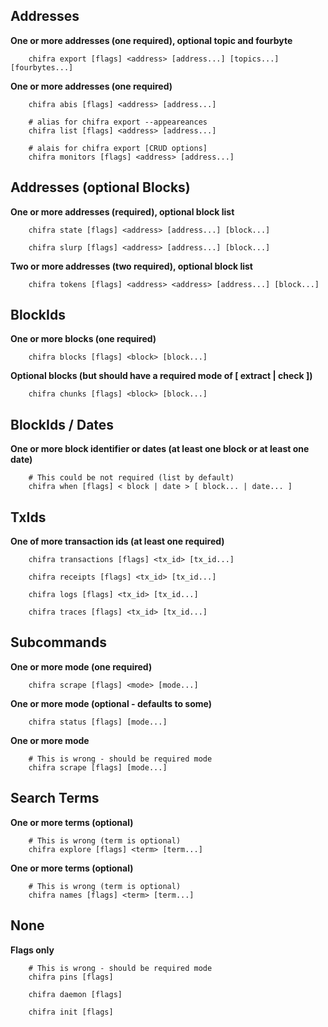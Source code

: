 ## Addresses

**One or more addresses (one required), optional topic and fourbyte**

```
    chifra export [flags] <address> [address...] [topics...] [fourbytes...]
```

**One or more addresses (one required)**

```
    chifra abis [flags] <address> [address...]

    # alias for chifra export --appeareances
    chifra list [flags] <address> [address...]

    # alais for chifra export [CRUD options]
    chifra monitors [flags] <address> [address...]
```

## Addresses (optional Blocks)

**One or more addresses (required), optional block list**

```
    chifra state [flags] <address> [address...] [block...]

    chifra slurp [flags] <address> [address...] [block...]
```

**Two or more addresses (two required), optional block list**

```
    chifra tokens [flags] <address> <address> [address...] [block...]
```

## BlockIds

**One or more blocks (one required)**

```
    chifra blocks [flags] <block> [block...]
```

**Optional blocks (but should have a required mode of [ extract | check ])**

```
    chifra chunks [flags] <block> [block...]
```

## BlockIds / Dates

**One or more block identifier or dates (at least one block or at least one date)**

```
    # This could be not required (list by default)
    chifra when [flags] < block | date > [ block... | date... ]
```


## TxIds

**One of more transaction ids (at least one required)**

```
    chifra transactions [flags] <tx_id> [tx_id...]

    chifra receipts [flags] <tx_id> [tx_id...]

    chifra logs [flags] <tx_id> [tx_id...]

    chifra traces [flags] <tx_id> [tx_id...]
```

## Subcommands

**One or more mode (one required)**

```
    chifra scrape [flags] <mode> [mode...]
```

**One or more mode (optional - defaults to some)**

```
    chifra status [flags] [mode...]
```

**One or more mode**

```
    # This is wrong - should be required mode
    chifra scrape [flags] [mode...]
```

## Search Terms

**One or more terms (optional)**

```
    # This is wrong (term is optional)
    chifra explore [flags] <term> [term...]
```

**One or more terms (optional)**

```
    # This is wrong (term is optional)
    chifra names [flags] <term> [term...]
```

## None

**Flags only**

```
    # This is wrong - should be required mode
    chifra pins [flags]

    chifra daemon [flags]

    chifra init [flags]
```
